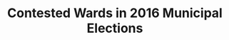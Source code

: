 ---
name: wards
title:  Contested Wards in 2016 Municipal Elections
external-url: /articles/contested-wards.html
source-url: https://github.com/OpenUpSA/battlewards
image: contested-wards.png
summary: "Built in 2012, this post maps out the wards that were expected to be contested in the 2016 municipal elections"
---